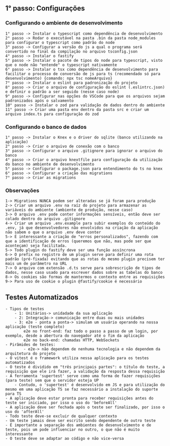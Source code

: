 ## 1° passo: Configurações

###     Configurando o ambiente de desenvolvimento
    1° passo -> Instalar o typescript como dependência de desenvolvimento
    2° passo -> Rodar o executável na pasta .bin da pasta node_modules para configurar o typescript como padrão do node
    3° passo -> Configurar a versão do js a qual o programa será convertido no final da compilação no arquivo tsconfig.json
    4° passo -> Instalar o fastify
    5° passo -> Instalar o pacote de tipos do node para typescript, visto que o node não "entende" o typescript nativamente
    6° passo -> Instalar o tsx como dependência de desenvolvimento para facilitar o processo de conversão de js para ts (recomendado só para desenvolvimento) {comando: npx tsc nomeArquivo}
    7° passo -> Instalar o eslint para padronização do projeto
    8° passo -> Criar o arquivo de configuração do eslint (.eslintrc.json) e definir o padrão a ser seguido (nesse caso node)
    9° passo -> Configurar nas opções do VSCode para que os arquivos sejam padronizados após o salvamento
    10° passo -> Instalar o zod para validação de dados dentro do ambiente
    11° passo -> Criar uma pasta env dentro da pasta src e criar um arquivo index.ts para configuração do zod 

###     Configurando o banco de dados
    1° passo -> Instalar o Knex e o driver do sqlite (banco utilizando na aplicação)
    2° passo -> Criar o arquivo de conexão com o banco
    3° passo -> Configurar o arquivo .gitignore para ignorar o arquivo do banco
    4° passo -> Criar o arquivo knextfile para configuração da utilização do banco no ambiente de desenvolvimento
    5° passo -> Configurar o package.json para entendimento do ts no knex
    6° passo -> Configurar a criação das migrations
    7° passo -> Criar as migrations

### Observações
    1-> Migrations NUNCA podem ser alteradas se já foram para produção
    2-> Criar um arquivo .env na raíz do projeto para armazenar as variáveis do ambiente (ambiente de produção, nesse caso)
    3-> O arquivo .env pode conter informações sensíveis, então deve ser colado dentro do arquivo .gitignore
    4-> Criar um arquivo .env.example para subir exemplos do conteúdo do .env, já que desenvolvedores não envolvidos na criação da aplicação não sabem o que o arquivo .env deve conter
    5-> É interessante a criação de "erros personalizados", fazendo com que a identificação de erros (queremos que não, mas pode ser que aconteçam) seja facilitada.
    5-> Todo plugin do fastify deve ser uma função assíncrona
    6-> O prefix no registro de um plugin serve para definir uma rota padrão (pré-fixada) evitando que as rotas do mesmo plugin precisem ter mais um de parâmetro na URL
    7-> O arquivo com extensão .d.ts serve para sobrescrição de tipos de dados, nesse caso usado para escrever dados sobre as tabelas do banco
    8-> Os cookies são formas de mantermos o contexto entre as requisições
    9-> Para uso de cookie o plugin @fastify/cookie é necessário

## Testes Automatizados
    - Tipos de testes
        - 1: Unitários-> unidadade da sua aplicação
        - 2: Integração-> comunicação entre duas ou mais unidades
        - 3: e2e - ponta a ponta-> simulam um usuário operando na nossa aplicação (teste completo)
            e2e no front-end: faz todo o passo a passo de um login, por exemplo, desde a abertura do navegador até o fim da aplicação
            e2e no back-end: chamadas HTTP, WebSockets
    - Pirâmides de testes: 
            - e2e-> não dependem de nenhuma tecnologia e não dependem da arquitetura do projeto
    - O vitest é o framework utiliza nessa aplicação para os testes automatizados
    - O teste é dividido em "três principais partes": o título do teste, a requisição que ele irá fazer, a validação da resposta dessa requisição
    - A ferramenta 'supertest' serve como uma forma de fazer requisições (para teste) sem que o servidor esteja UP
        - Contudo, o 'supertest' é desenvolvido em JS e para utilização do mesmo em uma aplicação TS se faz necessário a instalação do suporte para TS
    - A aplicação deve estar pronta para receber requisições antes do teste ser iniciado, por isso o uso do 'beforeAll'
    - A aplicação deve ser fechada após o teste ser finalizado, por isso o uso do 'afterAll'
    - Todo teste deve-se excluir de qualquer contexto
    - Um teste jamais deve ser escrito sendo dependente de outro teste
    - É importante a separação dos ambientes de desenvolvimento e de teste, pois um pode influenciar no outro, o que não é muito interessante
    - O teste deve se adaptar ao código e não vice-versa